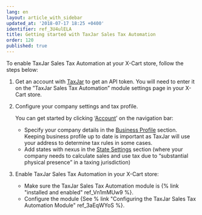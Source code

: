 ```yaml
---
lang: en
layout: article_with_sidebar
updated_at: '2018-07-17 18:25 +0400'
identifier: ref_3U4ulELA
title: Getting started with TaxJar Sales Tax Automation
order: 120
published: true
---
```

To enable TaxJar Sales Tax Automation at your X-Cart store, follow the steps below:

1. Get an account with [TaxJar](https://app.taxjar.com/sign_up "Getting started with TaxJar Sales Tax Automation") to get an API token. You will need to enter it on the ”TaxJar Sales Tax Automation” module settings page in your X-Cart store.

2. Configure your company settings and tax profile.  
   
   You can get started by clicking ‘[Account](https://app.taxjar.com/account#states "Getting started with TaxJar Sales Tax Automation")’ on the navigation bar: 
   
   * Specify your company details in the [Business Profile](https://app.taxjar.com/account#basics "Getting started with TaxJar Sales Tax Automation") section. Keeping business profile up to date is important as TaxJar will use your address to determine tax rules in some cases. 
   * Add states with nexus in the [State Settings](https://app.taxjar.com/account#states "Getting started with TaxJar Sales Tax Automation") section (where your company needs to calculate sales and use tax due to “substantial physical presence” in a taxing jurisdiction)

3. Enable TaxJar Sales Tax Automation in your X-Cart store:
   
   * Make sure the TaxJar Sales Tax Automation module is {% link "installed and enabled" ref_Vn1mMUw9 %}.
   * Configure the module {See % link "Configuring the TaxJar Sales Tax Automation Module" ref_3aEqWYoS %}.
